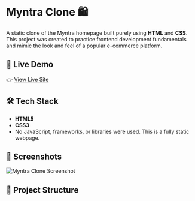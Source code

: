 # Myntra Clone 🛍️

A static clone of the Myntra homepage built purely using **HTML** and **CSS**. This project was created to practice frontend development fundamentals and mimic the look and feel of a popular e-commerce platform.

## 🚀 Live Demo
👉 [View Live Site](https://likhithasri7.github.io/myntra-clone/)

## 🛠️ Tech Stack
- **HTML5**
- **CSS3**
- No JavaScript, frameworks, or libraries were used. This is a fully static webpage.

## 📸 Screenshots
![Myntra Clone Screenshot](https://github.com/user-attachments/assets/fc631e29-b5d4-49e2-8770-041fe896c940)


## 📁 Project Structure
